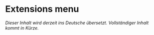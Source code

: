 # Extensions menu

_Dieser Inhalt wird derzeit ins Deutsche übersetzt. Vollständiger Inhalt kommt in Kürze._
